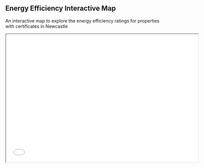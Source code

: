 ## Energy Efficiency Interactive Map

An interactive map to explore the energy efficiency ratings for properties with certificates in Newcastle

<iframe src="Energy_efficency.html" height="400" width="600"></iframe>
